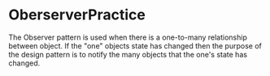 # OberserverPractice

The Observer pattern is used when there is a one-to-many relationship between object. If the "one" objects state has changed then the purpose of the design pattern is to notify the many objects that the one's state has changed.
